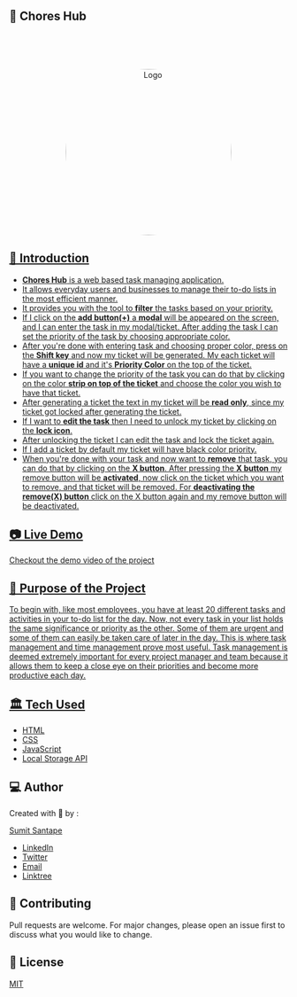 ## 🚀 Chores Hub

<p align="center">
<br>
    
<br>
<br>
</p>
<p align="center">
    <a href="https://github.com/sumitsantape30/Chores-Hub">
        <img style="border-radius:50%" src="https://github.com/sumitsantape30/Jira-Ticket-Management-Web-App/blob/main/image/download.jpg" alt="Logo" width="300" height="300"> 
</p>
     
    
## 📌 Introduction 

- **Chores Hub** is a web based task managing application.
- It allows everyday users and businesses to manage their to-do lists in the most efficient manner.
- It provides you with the tool to **filter** the tasks based on your priority.
- If I click on the **add button(+)** a **modal** will be appeared on the screen, and I can enter the task in my modal/ticket. After adding the task I can set the priority of the task by choosing appropriate color.
- After you're done with entering task and choosing proper color, press on the **Shift key** and now my ticket will be generated. My each ticket will have a **unique id** and it's **Priority Color** on the top of the ticket.
- If you want to change the priority of the task you can do that by clicking on the color **strip on top of the ticket** and choose the color you wish to have that ticket.
- After generating a ticket the text in my ticket will be **read only**, since my ticket got locked after generating the ticket.
- If I want to **edit the task** then I need to unlock my ticket by clicking on the **lock icon**.
- After unlocking the ticket I can edit the task and lock the ticket again.
- If I add a ticket by default my ticket will have black color priority. 
- When you're done with your task and now want to **remove** that task, you can do that by clicking on the **X button**. After pressing the **X button** my remove button will be **activated**, now click on the ticket which you want to remove, and that ticket will be removed. For **deactivating the remove(X) button** click on the X button again and my remove button will be deactivated.
    

    
## 📷 Live Demo 

Checkout the demo video of the project

    
## 🎯 Purpose of the Project
 To begin with, like most employees, you have at least 20 different tasks and activities in your to-do list for the day. Now, not every task in your list holds the same significance or priority as the other. Some of them are urgent and some of them can easily be taken care of later in the day. This is where task management and time management prove most useful. Task management is deemed extremely important for every project manager and team because it allows them to keep a close eye on their priorities and become more productive each day.


## 🏛️ Tech Used

- [HTML](https://developer.mozilla.org/en-US/docs/Learn/HTML)
- [CSS](https://developer.mozilla.org/en-US/docs/Web/CSS)
- [JavaScript](https://javascript.info/)
- [Local Storage API](https://developer.mozilla.org/en-US/docs/Web/API/Window/localStorage)

    
## 💻 Author

Created with 💖 by :
    
  [Sumit Santape](https://github.com/sumitsantape30) 

- [LinkedIn](https://www.linkedin.com/in/sumit-santape-32b82b190)
- [Twitter](https://twitter.com/sumitsantape?t=ATSNSAakdkq8TKbPk_NdQA&s=08)
- [Email](sumitsantape@gmail.com)
- [Linktree](https://linktr.ee/sumitsantape)


## 🤝 Contributing
Pull requests are welcome. For major changes, please open an issue first to discuss what you would like to change.


## 📃 License
[MIT](https://choosealicense.com/licenses/mit/)
